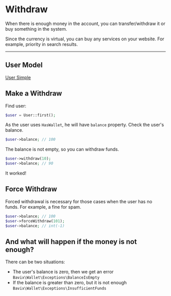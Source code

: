 # Withdraw

When there is enough money in the account, you can transfer/withdraw 
it or buy something in the system.

Since the currency is virtual, you can buy any services on your website. 
For example, priority in search results.

---

## User Model

[User Simple](_include/models/user_simple.md ':include')

## Make a Withdraw

Find user:

```php
$user = User::first(); 
```

As the user uses `HasWallet`, he will have `balance` property. 
Check the user's balance.

```php
$user->balance; // 100
```

The balance is not empty, so you can withdraw funds.

```php
$user->withdraw(10); 
$user->balance; // 90
```

It worked! 

## Force Withdraw

Forced withdrawal is necessary for those cases when 
the user has no funds. For example, a fine for spam.

```php
$user->balance; // 100
$user->forceWithdraw(101);
$user->balance; // int(-1)
```

## And what will happen if the money is not enough?

There can be two situations:

- The user's balance is zero, then we get an error
`Bavix\Wallet\Exceptions\BalanceIsEmpty`
- If the balance is greater than zero, but it is not enough
`Bavix\Wallet\Exceptions\InsufficientFunds`
